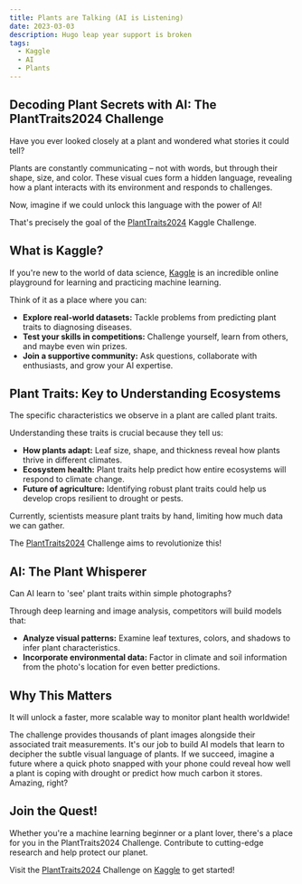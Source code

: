 ```yaml
---
title: Plants are Talking (AI is Listening)
date: 2023-03-03
description: Hugo leap year support is broken
tags:
  - Kaggle
  - AI
  - Plants
---
```

## Decoding Plant Secrets with AI: The PlantTraits2024 Challenge

Have you ever looked closely at a plant and wondered what stories it could tell?

Plants are constantly communicating – not with words, but through their shape, size, and color.
These visual cues form a hidden language, revealing how a plant interacts with its environment and responds to challenges. 

Now, imagine if we could unlock this language with the power of AI!

That's precisely the goal of the [PlantTraits2024](https://www.kaggle.com/competitions/planttraits2024) Kaggle Challenge.

## What is Kaggle?

If you're new to the world of data science, [Kaggle](https://www.kaggle.com) is 
an incredible online playground for learning and practicing machine learning.

Think of it as a place where you can:

* **Explore real-world datasets:** Tackle problems from predicting plant traits to diagnosing diseases.
* **Test your skills in competitions:** Challenge yourself, learn from others, and maybe even win prizes.
* **Join a supportive community:** Ask questions, collaborate with enthusiasts, and grow your AI expertise. 

## Plant Traits: Key to Understanding Ecosystems

The specific characteristics we observe in a plant are called plant traits.

Understanding these traits is crucial because they tell us:

* **How plants adapt:**  Leaf size, shape, and thickness reveal how plants thrive in different climates.
* **Ecosystem health:** Plant traits help predict how entire ecosystems will respond to climate change.
* **Future of agriculture:**  Identifying robust plant traits could help us develop crops resilient to drought or pests.

Currently, scientists measure plant traits by hand, limiting how much data we can gather.

The [PlantTraits2024](https://www.kaggle.com/competitions/planttraits2024) Challenge aims to revolutionize this!

## AI: The Plant Whisperer

Can AI learn to 'see' plant traits within simple photographs?

Through deep learning and image analysis, competitors will build models that:

 * **Analyze visual patterns:** Examine leaf textures, colors, and shadows to infer plant characteristics.
 * **Incorporate environmental data:** Factor in climate and soil information from the photo's location for even better predictions.

## Why This Matters

It will unlock a faster, more scalable way to monitor plant health worldwide!

The challenge provides thousands of plant images alongside their associated trait measurements.
It's our job to build AI models that learn to decipher the subtle visual language of plants.
If we succeed, imagine a future where a quick photo snapped with your phone could reveal how well
a plant is coping with drought or predict how much carbon it stores. Amazing, right?

## Join the Quest!

Whether you're a machine learning beginner or a plant lover, there's a place for you in the PlantTraits2024 Challenge.
Contribute to cutting-edge research and help protect our planet.

Visit the [PlantTraits2024](https://www.kaggle.com/competitions/planttraits2024)
Challenge on [Kaggle](https://www.kaggle.com) to get started!

